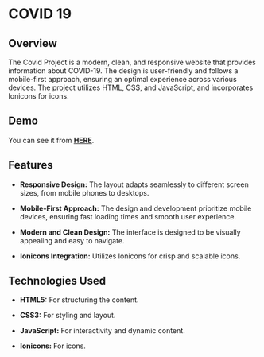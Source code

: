 # COVID 19

## Overview

The Covid Project is a modern, clean, and responsive website that provides information about COVID-19. The design is user-friendly and follows a mobile-first approach, ensuring an optimal experience across various devices. The project utilizes HTML, CSS, and JavaScript, and incorporates Ionicons for icons.

## Demo

You can see it from [**HERE**](https://billalben.github.io/covid-19/).

## Features

- **Responsive Design:** The layout adapts seamlessly to different screen sizes, from mobile phones to desktops.

- **Mobile-First Approach:** The design and development prioritize mobile devices, ensuring fast loading times and smooth user experience.

- **Modern and Clean Design:** The interface is designed to be visually appealing and easy to navigate.

- **Ionicons Integration:** Utilizes Ionicons for crisp and scalable icons.

## Technologies Used

- **HTML5:** For structuring the content.

- **CSS3:** For styling and layout.

- **JavaScript:** For interactivity and dynamic content.

- **Ionicons:** For icons.
